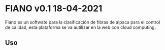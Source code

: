 # FIANO v0.1 18-04-2021
Fiano es un softwate para la clasificación de fibras de alpaca para el control de calidad, esta plataforma se
va  autilizar en la web con cloud computing.

<!-- ## Instalación
Usamos [python3](https://www.python.org/downloads/)  -->

## Uso
```python3 main.py
```
